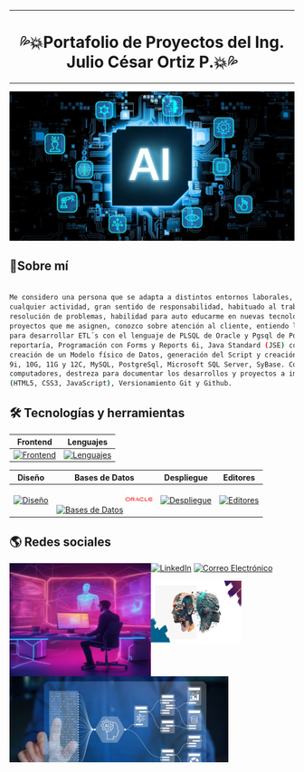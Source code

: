 ***
# <h1 align="center">  💦💥Portafolio de Proyectos del Ing. Julio César Ortiz P.💥💦 </h1>
***

![img](Inteligencia-artificial.jpg)

## 👤Sobre mí

```sh

Me considero una persona que se adapta a distintos entornos laborales, con mucha creatividad, minucioso al realizar
cualquier actividad, gran sentido de responsabilidad, habituado al trabajo en equipo, iniciativa propia para la
resolución de problemas, habilidad para auto educarme en nuevas tecnologías que se necesite y para sacar adelante
proyectos que me asignen, conozco sobre atención al cliente, entiendo las necesidades de los clientes, capacidad
para desarrollar ETL´s con el lenguaje de PLSQL de Oracle y Pgsql de PostgreSql 10 para migrar información y obtener
reportaría, Programación con Forms y Reports 6i, Java Standard (JSE) con JDK 8, manejo de SAP Power Disigner para la
creación de un Modelo físico de Datos, generación del Script y creación de la base de datos con conexión a Oracle 8i,
9i, 10G, 11G y 12C, MySQL, PostgreSql, Microsoft SQL Server, SyBase. Conocimiento en Hardware y mantenimiento de
computadores, destreza para documentar los desarrollos y proyectos a implementar. Desarrollo Web Front-End
(HTML5, CSS3, JavaScript), Versionamiento Git y Github.

```


## 🛠️ Tecnologías y herramientas

<div align="left">

| Frontend | Lenguajes |
| ---------|-----------|
| [![Frontend](https://skillicons.dev/icons?i=html,css,js)](https://skillicons.dev) | [![Lenguajes](https://skillicons.dev/icons?i=java)](https://skillicons.dev) |

| Diseño | Bases de Datos | Despliegue | Editores |
| -------|-----------------|------------|----------|
| [![Diseño](https://skillicons.dev/icons?i=figma)](https://skillicons.dev) | [![Bases de Datos](https://skillicons.dev/icons?i=mysql,postgres)](https://skillicons.dev) ![img](icons8-logo-de-oracle-48.png) | [![Despliegue](https://skillicons.dev/icons?i=git,github)](https://skillicons.dev) | [![Editores](https://skillicons.dev/icons?i=vscode)](https://skillicons.dev) |

</div>

## 🌎 Redes sociales

<img align="left" width="250" height="200" src="AI3.png">

  
[![LinkedIn](https://img.shields.io/badge/LinkedIn-0A66C2?style=for-the-badge&logo=linkedin&logoColor=white)](https://www.linkedin.com/in/julio-c%C3%A9sar-ortiz-pab%C3%B3n-014b4196)
[![Correo Electrónico](https://img.shields.io/badge/Correo%20Electr%C3%B3nico-D14836?style=for-the-badge&logo=mail.ru&logoColor=white)](jortiz112@hotmail.com)

<img width="387" height="152" align="left" width="250" height="200" src="AI.png">

<img width="160" height="109" align="rigth" width="250" height="200" src="AI2.png">
